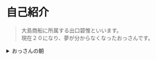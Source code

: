 # 自己紹介  
>大島商船に所属する出口碧惟といいます。  
>現在２０になり、夢が分からなくなったおっさんです。
<details>
  <summary>おっさんの朝</summary>
  >おっさんの朝は心臓に悪い携帯のアラームから始まります。  
  >最近アラーム音に文句を言われたので、たまたま携帯に入っていた　　
  >「リンダリンダ」にアラームを変えました。
  </details>
